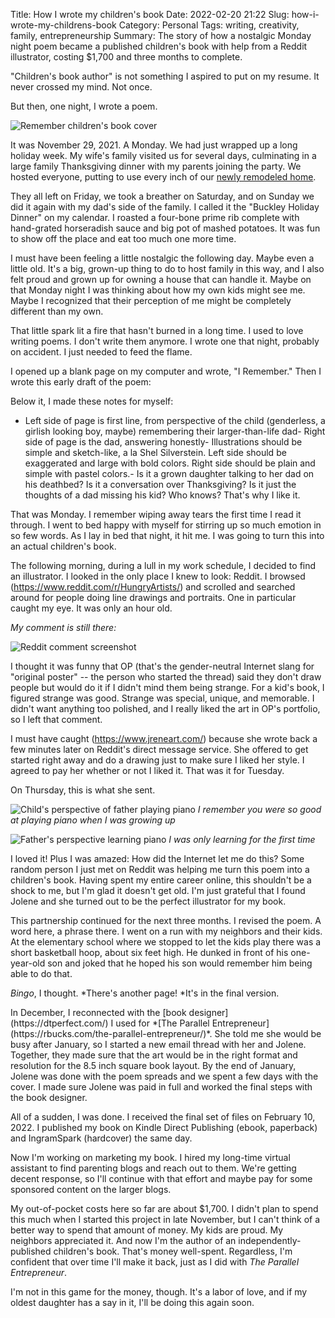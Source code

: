 Title: How I wrote my children's book
Date: 2022-02-20 21:22
Slug: how-i-wrote-my-childrens-book
Category: Personal
Tags: writing, creativity, family, entrepreneurship
Summary: The story of how a nostalgic Monday night poem became a published children's book with help from a Reddit illustrator, costing $1,700 and three months to complete.

"Children's book author" is not something I aspired to put on my resume. It never crossed my mind. Not once. 

But then, one night, I wrote a poem. 

![Remember children's book cover]({static}/images/Remember-ebook-cover-1024x1024.jpg)

It was November 29, 2021. A Monday. We had just wrapped up a long holiday week. My wife's family visited us for several days, culminating in a large family Thanksgiving dinner with my parents joining the party. We hosted everyone, putting to use every inch of our [newly remodeled home]({filename}how-we-did-our-home-addition-and-remodel.md).

They all left on Friday, we took a breather on Saturday, and on Sunday we did it again with my dad's side of the family. I called it the "Buckley Holiday Dinner" on my calendar. I roasted a four-bone prime rib complete with hand-grated horseradish sauce and big pot of mashed potatoes. It was fun to show off the place and eat too much one more time. 

I must have been feeling a little nostalgic the following day. Maybe even a little old. It's a big, grown-up thing to do to host family in this way, and I also felt proud and grown up for owning a house that can handle it. Maybe on that Monday night I was thinking about how my own kids might see me. Maybe I recognized that their perception of me might be completely different than my own. 

That little spark lit a fire that hasn't burned in a long time. I used to love writing poems. I don't write them anymore. I wrote one that night, probably on accident. I just needed to feed the flame. 

I opened up a blank page on my computer and wrote, "I Remember." Then I wrote this early draft of the poem:

<p>Below it, I made these notes for myself:

- Left side of page is first line, from perspective of the child (genderless, a girlish looking boy, maybe) remembering their larger-than-life dad- Right side of page is the dad, answering honestly- Illustrations should be simple and sketch-like, a la Shel Silverstein. Left side should be exaggerated and large with bold colors. Right side should be plain and simple with pastel colors.- Is it a grown daughter talking to her dad on his deathbed? Is it a conversation over Thanksgiving? Is it just the thoughts of a dad missing his kid? Who knows? That's why I like it.

That was Monday. I remember wiping away tears the first time I read it through. I went to bed happy with myself for stirring up so much emotion in so few words. As I lay in bed that night, it hit me. I was going to turn this into an actual children's book. 

The following morning, during a lull in my work schedule, I decided to find an illustrator. I looked in the only place I knew to look: Reddit. I browsed (https://www.reddit.com/r/HungryArtists/) and scrolled and searched around for people doing line drawings and portraits. One in particular caught my eye. It was only an hour old. 

*My comment is still there:*

![Reddit comment screenshot]({static}/images/Screen-Shot-2022-02-20-at-8.46.41-PM-1024x630.png)

I thought it was funny that OP (that's the gender-neutral Internet slang for "original poster" -- the person who started the thread) said they don't draw people but would do it if I didn't mind them being strange. For a kid's book, I figured strange was good. Strange was special, unique, and memorable. I didn't want anything too polished, and I really liked the art in OP's portfolio, so I left that comment. 

I must have caught (https://www.jreneart.com/) because she wrote back a few minutes later on Reddit's direct message service. She offered to get started right away and do a drawing just to make sure I liked her style. I agreed to pay her whether or not I liked it. That was it for Tuesday.

On Thursday, this is what she sent. 

![Child's perspective of father playing piano]({static}/images/Screen-Shot-2022-02-20-at-8.54.33-PM-1024x801.png)
*I remember you were so good at playing piano when I was growing up*

![Father's perspective learning piano]({static}/images/Screen-Shot-2022-02-20-at-8.54.01-PM-1024x802.png)
*I was only learning for the first time*

I loved it! Plus I was amazed: How did the Internet let me do this? Some random person I just met on Reddit was helping me turn this poem into a children's book. Having spent my entire career online, this shouldn't be a shock to me, but I'm glad it doesn't get old. I'm just grateful that I found Jolene and she turned out to be the perfect illustrator for my book. 

This partnership continued for the next three months. I revised the poem. A word here, a phrase there. I went on a run with my neighbors and their kids. At the elementary school where we stopped to let the kids play there was a short basketball hoop, about six feet high. He dunked in front of his one-year-old son and joked that he hoped his son would remember him being able to do that. 

*Bingo*, I thought. *There's another page! *It's in the final version. 

<p>In December, I reconnected with the [book designer](https://dtperfect.com/) I used for *[The Parallel Entrepreneur](https://rbucks.com/the-parallel-entrepreneur/)*. She told me she would be busy after January, so I started a new email thread with her and Jolene. Together, they made sure that the art would be in the right format and resolution for the 8.5 inch square book layout. By the end of January, Jolene was done with the poem spreads and we spent a few days with the cover. I made sure Jolene was paid in full and worked the final steps with the book designer. 

All of a sudden, I was done. I received the final set of files on February 10, 2022. I published my book on Kindle Direct Publishing (ebook, paperback) and IngramSpark (hardcover) the same day. 

Now I'm working on marketing my book. I hired my long-time virtual assistant to find parenting blogs and reach out to them. We're getting decent response, so I'll continue with that effort and maybe pay for some sponsored content on the larger blogs. 

My out-of-pocket costs here so far are about $1,700. I didn't plan to spend this much when I started this project in late November, but I can't think of a better way to spend that amount of money. My kids are proud. My neighbors appreciated it. And now I'm the author of an independently-published children's book. That's money well-spent. Regardless, I'm confident that over time I'll make it back, just as I did with *The Parallel Entrepreneur*. 

I'm not in this game for the money, though. It's a labor of love, and if my oldest daughter has a say in it, I'll be doing this again soon.